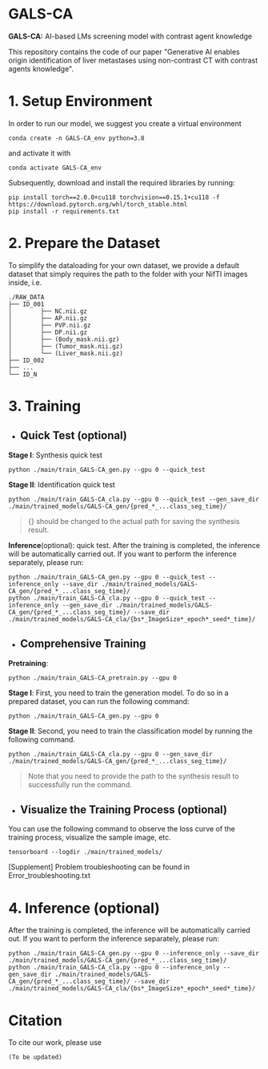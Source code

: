 # GALS-CA
****GALS-CA:**** AI-based LMs screening model with contrast agent knowledge

This repository contains the code of our paper "Generative AI enables origin identification of liver metastases using non-contrast CT with contrast agents knowledge".


# 1. Setup Environment
In order to run our model, we suggest you create a virtual environment
```
conda create -n GALS-CA_env python=3.8
```
and activate it with
```
conda activate GALS-CA_env
```
Subsequently, download and install the required libraries by running:
```
pip install torch==2.0.0+cu118 torchvision==0.15.1+cu118 -f https://download.pytorch.org/whl/torch_stable.html
pip install -r requirements.txt
```
# 2. Prepare the Dataset
To simplify the dataloading for your own dataset, we provide a default dataset that simply requires the path to the folder with your NifTI images inside, i.e.
```
./RAW_DATA     
├── ID_001                       
│        ├── NC.nii.gz             
│        ├── AP.nii.gz        
│        ├── PVP.nii.gz       
│        ├── DP.nii.gz        
│        ├── (Body_mask.nii.gz)  
│        ├── (Tumor_mask.nii.gz) 
│        └── (Liver_mask.nii.gz) 
├── ID_002
├── ... 
└── ID_N 
```



# 3. Training
- ## Quick Test (optional)
**Stage I**: Synthesis quick test
```
python ./main/train_GALS-CA_gen.py --gpu 0 --quick_test
```
**Stage II**: Identification quick test 
```
python ./main/train_GALS-CA_cla.py --gpu 0 --quick_test --gen_save_dir ./main/trained_models/GALS-CA_gen/{pred_*_...class_seg_time}/  
```
>{} should be changed to the actual path for saving the synthesis result.  


**Inference**(optional): quick test. After the training is completed, the inference will be automatically carried out. If you want to perform the inference separately, please run:
```
python ./main/train_GALS-CA_gen.py --gpu 0 --quick_test --inference_only --save_dir ./main/trained_models/GALS-CA_gen/{pred_*_...class_seg_time}/
python ./main/train_GALS-CA_cla.py --gpu 0 --quick_test --inference_only --gen_save_dir ./main/trained_models/GALS-CA_gen/{pred_*_...class_seg_time}/ --save_dir ./main/trained_models/GALS-CA_cla/{bs*_ImageSize*_epoch*_seed*_time}/
```

- ## Comprehensive Training
**Pretraining**:
```
python ./main/train_GALS-CA_pretrain.py --gpu 0
```
**Stage I**: First, you need to train the generation model. To do so in a prepared dataset, you can run the following command:
```
python ./main/train_GALS-CA_gen.py --gpu 0
```
**Stage II**: Second, you need to train the classification model by running the following command. 
```
python ./main/train_GALS-CA_cla.py --gpu 0 --gen_save_dir ./main/trained_models/GALS-CA_gen/{pred_*_...class_seg_time}/
```
>Note that you need to provide the path to the synthesis result to successfully run the command.


- ## Visualize the Training Process (optional)
You can use the following command to observe the loss curve of the training process, visualize the sample image, etc.
```
tensorboard --logdir ./main/trained_models/
```


[Supplement] Problem troubleshooting can be found in Error_troubleshooting.txt
# 4. Inference (optional)
After the training is completed, the inference will be automatically carried out. If you want to perform the inference separately, please run:
```
python ./main/train_GALS-CA_gen.py --gpu 0 --inference_only --save_dir ./main/trained_models/GALS-CA_gen/{pred_*_...class_seg_time}/
python ./main/train_GALS-CA_cla.py --gpu 0 --inference_only --gen_save_dir ./main/trained_models/GALS-CA_gen/{pred_*_...class_seg_time}/ --save_dir ./main/trained_models/GALS-CA_cla/{bs*_ImageSize*_epoch*_seed*_time}/
```

# Citation

To cite our work, please use
```
(To be updated)
```